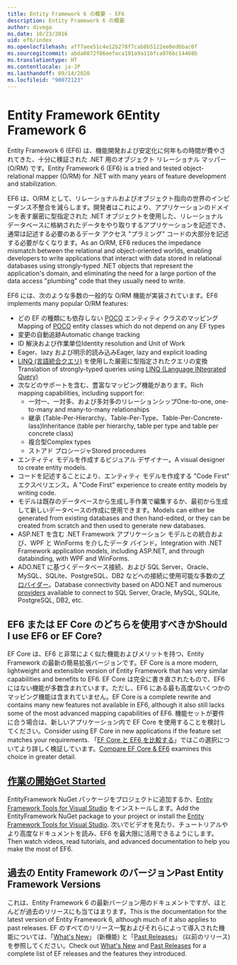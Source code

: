```yaml
---
title: Entity Framework 6 の概要 - EF6
description: Entity Framework 6 の概要
author: divega
ms.date: 10/23/2016
uid: ef6/index
ms.openlocfilehash: aff7aee51c4e12b278f7cab8b5122ee0edbbac0f
ms.sourcegitcommit: abda0872f86eefeca191a9a11bfca976bc14468b
ms.translationtype: HT
ms.contentlocale: ja-JP
ms.lasthandoff: 09/14/2020
ms.locfileid: "90072123"
---
```

# <a name="entity-framework-6"></a><span data-ttu-id="bfbba-103">Entity Framework 6</span><span class="sxs-lookup"><span data-stu-id="bfbba-103">Entity Framework 6</span></span>
<span data-ttu-id="bfbba-104">Entity Framework 6 (EF6) は、機能開発および安定化に何年もの時間が費やされてきた、十分に検証された .NET 用のオブジェクト リレーショナル マッパー (O/RM) です。</span><span class="sxs-lookup"><span data-stu-id="bfbba-104">Entity Framework 6 (EF6) is a tried and tested object-relational mapper (O/RM) for .NET with many years of feature development and stabilization.</span></span>

<span data-ttu-id="bfbba-105">EF6 は、O/RM として、リレーショナルおよびオブジェクト指向の世界のインピーダンス不整合を減らします。開発者はこれにより、アプリケーションのドメインを表す厳密に型指定された .NET オブジェクトを使用した、リレーショナル データベースに格納されたデータをやり取りするアプリケーションを記述でき、通常は記述する必要のあるデータ アクセス "プラミング" コードの大部分を記述する必要がなくなります。</span><span class="sxs-lookup"><span data-stu-id="bfbba-105">As an O/RM, EF6 reduces the impedance mismatch between the relational and object-oriented worlds, enabling developers to write applications that interact with data stored in relational databases using strongly-typed .NET objects that represent the application's domain, and eliminating the need for a large portion of the data access "plumbing" code that they usually need to write.</span></span>

<span data-ttu-id="bfbba-106">EF6 には、次のような多数の一般的な O/RM 機能が実装されています。</span><span class="sxs-lookup"><span data-stu-id="bfbba-106">EF6 implements many popular O/RM features:</span></span>
- <span data-ttu-id="bfbba-107">どの EF の種類にも依存しない [POCO](xref:ef6/resources/glossary#poco) エンティティ クラスのマッピング</span><span class="sxs-lookup"><span data-stu-id="bfbba-107">Mapping of [POCO](xref:ef6/resources/glossary#poco) entity classes which do not depend on any EF types</span></span>
- <span data-ttu-id="bfbba-108">変更の自動追跡</span><span class="sxs-lookup"><span data-stu-id="bfbba-108">Automatic change tracking</span></span>
- <span data-ttu-id="bfbba-109">ID 解決および作業単位</span><span class="sxs-lookup"><span data-stu-id="bfbba-109">Identity resolution and Unit of Work</span></span>
- <span data-ttu-id="bfbba-110">Eager、lazy および明示的読み込み</span><span class="sxs-lookup"><span data-stu-id="bfbba-110">Eager, lazy and explicit loading</span></span>
- <span data-ttu-id="bfbba-111">[LINQ (言語統合クエリ)](https://aka.ms/AA6hsvu) を使用した厳密に型指定されたクエリの変換</span><span class="sxs-lookup"><span data-stu-id="bfbba-111">Translation of strongly-typed queries using [LINQ (Language INtegrated Query)](https://aka.ms/AA6hsvu)</span></span>
- <span data-ttu-id="bfbba-112">次などのサポートを含む、豊富なマッピング機能があります。</span><span class="sxs-lookup"><span data-stu-id="bfbba-112">Rich mapping capabilities, including support for:</span></span>
  - <span data-ttu-id="bfbba-113">一対一、一対多、および多対多のリレーションシップ</span><span class="sxs-lookup"><span data-stu-id="bfbba-113">One-to-one, one-to-many and many-to-many relationships</span></span>
  - <span data-ttu-id="bfbba-114">継承 (Table-Per-Hierarchy、Table-Per-Type、Table-Per-Concrete-lass)</span><span class="sxs-lookup"><span data-stu-id="bfbba-114">Inheritance (table per hierarchy, table per type and table per concrete class)</span></span>
  - <span data-ttu-id="bfbba-115">複合型</span><span class="sxs-lookup"><span data-stu-id="bfbba-115">Complex types</span></span>
  - <span data-ttu-id="bfbba-116">ストアド プロシージャ</span><span class="sxs-lookup"><span data-stu-id="bfbba-116">Stored procedures</span></span>
- <span data-ttu-id="bfbba-117">エンティティ モデルを作成するビジュアル デザイナー。</span><span class="sxs-lookup"><span data-stu-id="bfbba-117">A visual designer to create entity models.</span></span>
- <span data-ttu-id="bfbba-118">コードを記述することにより、エンティティ モデルを作成する "Code First" エクスペリエンス。</span><span class="sxs-lookup"><span data-stu-id="bfbba-118">A "Code First" experience to create entity models by writing code.</span></span>
- <span data-ttu-id="bfbba-119">モデルは既存のデータベースから生成し手作業で編集するか、最初から生成して新しいデータベースの作成に使用できます。</span><span class="sxs-lookup"><span data-stu-id="bfbba-119">Models can either be generated from existing databases and then hand-edited, or they can be created from scratch and then used to generate new databases.</span></span>
- <span data-ttu-id="bfbba-120">ASP.NET を含む .NET Framework アプリケーション モデルとの統合および、WPF と WinForms を介したデータ バインド。</span><span class="sxs-lookup"><span data-stu-id="bfbba-120">Integration with .NET Framework application models, including ASP.NET, and through databinding, with WPF and WinForms.</span></span>
- <span data-ttu-id="bfbba-121">ADO.NET に基づくデータベース接続、および SQL Server、Oracle、MySQL、SQLite、PostgreSQL、DB2 などへの接続に使用可能な多数の[プロバイダー](xref:ef6/fundamentals/providers/index)。</span><span class="sxs-lookup"><span data-stu-id="bfbba-121">Database connectivity based on ADO.NET and numerous [providers](xref:ef6/fundamentals/providers/index) available to connect to SQL Server, Oracle, MySQL, SQLite, PostgreSQL, DB2, etc.</span></span>

## <a name="should-i-use-ef6-or-ef-core"></a><span data-ttu-id="bfbba-122">EF6 または EF Core のどちらを使用すべきか</span><span class="sxs-lookup"><span data-stu-id="bfbba-122">Should I use EF6 or EF Core?</span></span>

<span data-ttu-id="bfbba-123">EF Core は、EF6 と非常によく似た機能およびメリットを持つ、Entity Framework の最新の簡易拡張バージョンです。</span><span class="sxs-lookup"><span data-stu-id="bfbba-123">EF Core is a more modern, lightweight and extensible version of Entity Framework that has very similar capabilities and benefits to EF6.</span></span>
<span data-ttu-id="bfbba-124">EF Core は完全に書き直されたもので、EF6 にはない機能が多数含まれています。ただし、EF6 にある最も高度ないくつかのマッピング機能は含まれていません。</span><span class="sxs-lookup"><span data-stu-id="bfbba-124">EF Core is a complete rewrite and contains many new features not available in EF6, although it also still lacks some of the most advanced mapping capabilities of EF6.</span></span>
<span data-ttu-id="bfbba-125">機能セットが要件に合う場合は、新しいアプリケーション内で EF Core を使用することを検討してください。</span><span class="sxs-lookup"><span data-stu-id="bfbba-125">Consider using EF Core in new applications if the feature set matches your requirements.</span></span>
<span data-ttu-id="bfbba-126">「[EF Core と EF6 を比較する](xref:efcore-and-ef6/index)」ではこの選択についてより詳しく検証しています。</span><span class="sxs-lookup"><span data-stu-id="bfbba-126">[Compare EF Core & EF6](xref:efcore-and-ef6/index) examines this choice in greater detail.</span></span>

## <a name="get-started"></a>[<span data-ttu-id="bfbba-127">作業の開始</span><span class="sxs-lookup"><span data-stu-id="bfbba-127">Get Started</span></span>](xref:ef6/get-started)

<span data-ttu-id="bfbba-128">EntityFramework NuGet パッケージをプロジェクトに追加するか、[Entity Framework Tools for Visual Studio](https://aka.ms/AA6i8c5) をインストールします。</span><span class="sxs-lookup"><span data-stu-id="bfbba-128">Add the EntityFramework NuGet package to your project or install the [Entity Framework Tools for Visual Studio](https://aka.ms/AA6i8c5).</span></span> <span data-ttu-id="bfbba-129">次いでビデオを見たり、チュートリアルやより高度なドキュメントを読み、EF6 を最大限に活用できるようにします。</span><span class="sxs-lookup"><span data-stu-id="bfbba-129">Then watch videos, read tutorials, and advanced documentation to help you make the most of EF6.</span></span>

## <a name="past-entity-framework-versions"></a><span data-ttu-id="bfbba-130">過去の Entity Framework のバージョン</span><span class="sxs-lookup"><span data-stu-id="bfbba-130">Past Entity Framework Versions</span></span>

<span data-ttu-id="bfbba-131">これは、Entity Framework 6 の最新バージョン用のドキュメントですが、ほとんどが過去のリリースにも当てはまります。</span><span class="sxs-lookup"><span data-stu-id="bfbba-131">This is the documentation for the latest version of Entity Framework 6, although much of it also applies to past releases.</span></span>
<span data-ttu-id="bfbba-132">EF のすべてのリリース一覧およびそれらによって導入された機能については、「[What's New](xref:ef6/what-is-new/index)」 (新機能) と「[Past Releases](xref:ef6/what-is-new/past-releases)」 (以前のリリース) を参照してください。</span><span class="sxs-lookup"><span data-stu-id="bfbba-132">Check out [What's New](xref:ef6/what-is-new/index) and [Past Releases](xref:ef6/what-is-new/past-releases) for a complete list of EF releases and the features they introduced.</span></span>
